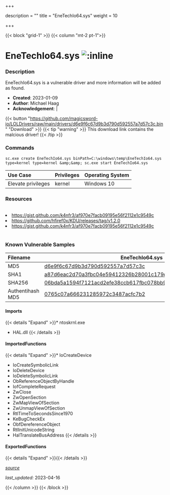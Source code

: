 +++

description = ""
title = "EneTechIo64.sys"
weight = 10

+++


{{< block "grid-1" >}}
{{< column "mt-2 pt-1">}}


# EneTechIo64.sys ![:inline](/images/twitter_verified.png) 


### Description

EneTechIo64.sys is a vulnerable driver and more information will be added as found.

- **Created**: 2023-01-09
- **Author**: Michael Haag
- **Acknowledgement**:  | [](https://twitter.com/)

{{< button "https://github.com/magicsword-io/LOLDrivers/raw/main/drivers/d6e9f6c67d9b3d790d592557a7d57c3c.bin" "Download" >}}
{{< tip "warning" >}}
This download link contains the malcious driver!
{{< /tip >}}

### Commands

```
sc.exe create EneTechIo64.sys binPath=C:\windows\temp\EneTechIo64.sys     type=kernel type=kernel &amp;&amp; sc.exe start EneTechIo64.sys
```

| Use Case | Privileges | Operating System | 
|:---- | ---- | ---- |
| Elevate privileges | kernel | Windows 10 |

### Resources
<br>
<li><a href=" https://gist.github.com/k4nfr3/af970e7facb09195e56f2112e1c9549c"> https://gist.github.com/k4nfr3/af970e7facb09195e56f2112e1c9549c</a></li>
<li><a href="https://github.com/hfiref0x/KDU/releases/tag/v1.2.0">https://github.com/hfiref0x/KDU/releases/tag/v1.2.0</a></li>
<li><a href="https://gist.github.com/k4nfr3/af970e7facb09195e56f2112e1c9549c">https://gist.github.com/k4nfr3/af970e7facb09195e56f2112e1c9549c</a></li>
<br>

### Known Vulnerable Samples

| Filename | EneTechIo64.sys |
|:---- | ---- | 
| MD5 | <a href="https://www.virustotal.com/gui/file/d6e9f6c67d9b3d790d592557a7d57c3c">d6e9f6c67d9b3d790d592557a7d57c3c</a> |
| SHA1 | <a href="https://www.virustotal.com/gui/file/a87d6eac2d70a3fbc04e59412326b28001c179de">a87d6eac2d70a3fbc04e59412326b28001c179de</a> |
| SHA256 | <a href="https://www.virustotal.com/gui/file/06bda5a1594f7121acd2efe38ccb617fbc078bb9a70b665a5f5efd70e3013f50">06bda5a1594f7121acd2efe38ccb617fbc078bb9a70b665a5f5efd70e3013f50</a> |
| Authentihash MD5 | <a href="https://www.virustotal.com/gui/search/authentihash%253A0765c07a666231285972c3487acfc7b2">0765c07a666231285972c3487acfc7b2</a> || Authentihash SHA1 | <a href="https://www.virustotal.com/gui/search/authentihash%253A6b60825564b2dccff3a4f904b71541bfe94136c9">6b60825564b2dccff3a4f904b71541bfe94136c9</a> || Authentihash SHA256 | <a href="https://www.virustotal.com/gui/search/authentihash%253A865e4bc7290fc3b380e266ccd98c2d4e965beb711d7efd090d052e8326accdd2">865e4bc7290fc3b380e266ccd98c2d4e965beb711d7efd090d052e8326accdd2</a> || Signature | Microsoft Windows Hardware Compatibility Publisher, Microsoft Windows Third Party Component CA 2014, Microsoft Root Certificate Authority 2010   |
#### Imports
{{< details "Expand" >}}* ntoskrnl.exe
* HAL.dll
{{< /details >}}
#### ImportedFunctions
{{< details "Expand" >}}* IoCreateDevice
* IoCreateSymbolicLink
* IoDeleteDevice
* IoDeleteSymbolicLink
* ObReferenceObjectByHandle
* IofCompleteRequest
* ZwClose
* ZwOpenSection
* ZwMapViewOfSection
* ZwUnmapViewOfSection
* RtlTimeToSecondsSince1970
* KeBugCheckEx
* ObfDereferenceObject
* RtlInitUnicodeString
* HalTranslateBusAddress
{{< /details >}}
#### ExportedFunctions
{{< details "Expand" >}}{{< /details >}}



[*source*](https://github.com/magicsword-io/LOLDrivers/tree/main/yaml/enetechio64.yaml)

*last_updated:* 2023-04-16








{{< /column >}}
{{< /block >}}
